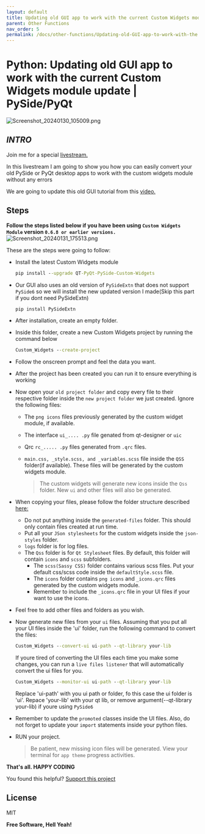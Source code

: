 ```yaml
---
layout: default
title: Updating old GUI app to work with the current Custom Widgets module update
parent: Other Functions
nav_order: 5
permalink: /docs/other-functions/Updating-old-GUI-app-to-work-with-the current-Custom-Widgets-module-update
---
```


# Python: Updating old GUI app to work with the current Custom Widgets module update | PySide/PyQt

![Screenshot_20240130_105009.png](https://www.dropbox.com/scl/fi/v71slvbih1fo8nwjj1bug/Screenshot_20240130_105009.png?rlkey=0t1x2nzelmvysturs16x7iz7k&dl=0&raw=1)

## _INTRO_
Join me for a special [livestream.](https://www.youtube.com/live/6_oFAUCqqzQ?si=XpHcvk9kEMPmzLwR)

In this livestream I am going to show you how you can easily convert your old PySide or PyQt desktop apps to work with the custom widgets module without any errors

We are going to update this old GUI tutorial from this [video.](https://youtu.be/adC48qZ8p5Y)

## Steps
**Follow the steps listed below if you have been using ``Custom Widgets Module`` version ``0.6.8 or earlier versions.``**
![Screenshot_20240131_175513.png](https://www.dropbox.com/scl/fi/nolgmx4i210y9eluhwzo4/Screenshot_20240131_175513.png?rlkey=qtsu56gkmd9pnv3gjbs7nq8r7&dl=0&raw=1)

These are the steps were going to follow:

- Install the latest Custom Widgets module
    ```cmd
    pip install --upgrade QT-PyQt-PySide-Custom-Widgets
    ```
- Our GUI also uses an old version of ``PySideExtn`` that does not support ``PySide6`` so we will install the new updated version I made(Skip this part if you dont need PySideExtn)
    ```cmd
    pip install PySideExtn
    ```
- After installation, create an empty folder.
- Inside this folder, create a new Custom Widgets project by running the command below
    ```cmd
    Custom_Widgets --create-project
    ```
- Follow the onscreen prompt and feel the data you want.
- After the project has been created you can run it to ensure everything is working
- Now open your ``old project folder`` and copy every file to their respective folder inside the ``new project folder`` we just created. Ignore the following files:
    - The ``png icons`` files previously generated by the custom widget module, if available.
    - The interface ``ui_.... .py`` file genated from qt-designer or ``uic``
    - Qrc ``rc_..... .py`` files generated from ``.qrc`` files.
    - ``main.css, _style.scss, and _variables.scss`` file inside the ``QSS`` folder(if available). These files will be generated by the custom widgets module.
    
        > The custom widgets will generate new icons inside the `Qss` folder. New `ui` and other files will also be generated.
    
- When copying your files, please follow the folder structure described [here:](https://github.com/KhamisiKibet/QT-PyQt-PySide-Custom-Widgets?tab=readme-ov-file#version-069)

    - Do not put anything inside the ``generated-files`` folder. This should only contain files created at run time.
    - Put all your ``JSon stylesheets`` for the custom widgets inside the ``json-styles`` folder.
    - ``logs`` folder is for log files.
    - The ``Qss`` folder is for ``Qt Stylesheet`` files. By default, this folder will contain ``icons`` and ``scss`` subfolders.
        - The ``scss(Sassy CSS)`` folder contains various scss files. Put your default css/scss code inside the ``defaultStyle.scss`` file.
        - The ``icons`` folder contains ``png icons`` and ``_icons.qrc`` files generated by the custom widgets module.
        - Remember to include the ``_icons.qrc`` file in your UI files if your want to use the icons. 
    
- Feel free to add other files and folders as you wish.
- Now generate new files from your ``ui`` files. Assuming that you put all your UI files inside the 'ui' folder, run the following command to convert the files:
    ```cmd
    Custom_Widgets --convert-ui ui-path --qt-library your-lib
    ```
    If youre tired of converting the UI files each time you make some changes, you can run a ``live files listener`` that will automatically convert the ui files for you.
    ```cmd
    Custom_Widgets --monitor-ui ui-path --qt-library your-lib
    ```
    
    Replace 'ui-path' with you ui path or folder, fo this case the ui folder is 'ui'.
    Repace 'your-lib' with your qt lib, or remove argument(--qt-library your-lib) if youre using ``PySide6``

- Remember to update the ``promoted`` classes inside the UI files. Also, do not forget to update your ``import`` statements inside your python files.

- RUN your project.
    > Be patient, new missing icon files will be generated. View your terminal for `app theme` progress activities.

**That's all. HAPPY CODING**

You found this helpful? [Support this project ](https://www.patreon.com/spinntv)
## License

MIT

**Free Software, Hell Yeah!**

[//]: # (These are reference links used in the body of this note and get stripped out when the markdown processor does its job. There is no need to format nicely because it shouldn't be seen. Thanks SO - http://stackoverflow.com/questions/4823468/store-comments-in-markdown-syntax)

   [dill]: <https://github.com/joemccann/dillinger>
   [git-repo-url]: <https://github.com/joemccann/dillinger.git>
   [john gruber]: <http://daringfireball.net>
   [df1]: <http://daringfireball.net/projects/markdown/>
   [markdown-it]: <https://github.com/markdown-it/markdown-it>
   [Ace Editor]: <http://ace.ajax.org>
   [node.js]: <http://nodejs.org>
   [Twitter Bootstrap]: <http://twitter.github.com/bootstrap/>
   [jQuery]: <http://jquery.com>
   [@tjholowaychuk]: <http://twitter.com/tjholowaychuk>
   [express]: <http://expressjs.com>
   [AngularJS]: <http://angularjs.org>
   [Gulp]: <http://gulpjs.com>

   [PlDb]: <https://github.com/joemccann/dillinger/tree/master/plugins/dropbox/README.md>
   [PlGh]: <https://github.com/joemccann/dillinger/tree/master/plugins/github/README.md>
   [PlGd]: <https://github.com/joemccann/dillinger/tree/master/plugins/googledrive/README.md>
   [PlOd]: <https://github.com/joemccann/dillinger/tree/master/plugins/onedrive/README.md>
   [PlMe]: <https://github.com/joemccann/dillinger/tree/master/plugins/medium/README.md>
   [PlGa]: <https://github.com/RahulHP/dillinger/blob/master/plugins/googleanalytics/README.md>
